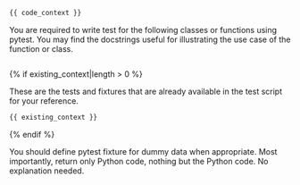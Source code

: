 
```python
{{ code_context }}
```

You are required to write test for the following classes or functions using pytest. You may find the docstrings useful for illustrating the use case of the function or class.

```python 
```

{% if existing_context|length > 0 %}

These are the tests and fixtures that are already available in the test script for your reference.

```python
{{ existing_context }}
```

{% endif %}

You should define pytest fixture for dummy data when appropriate.
Most importantly, return only Python code, nothing but the Python code. No explanation needed.